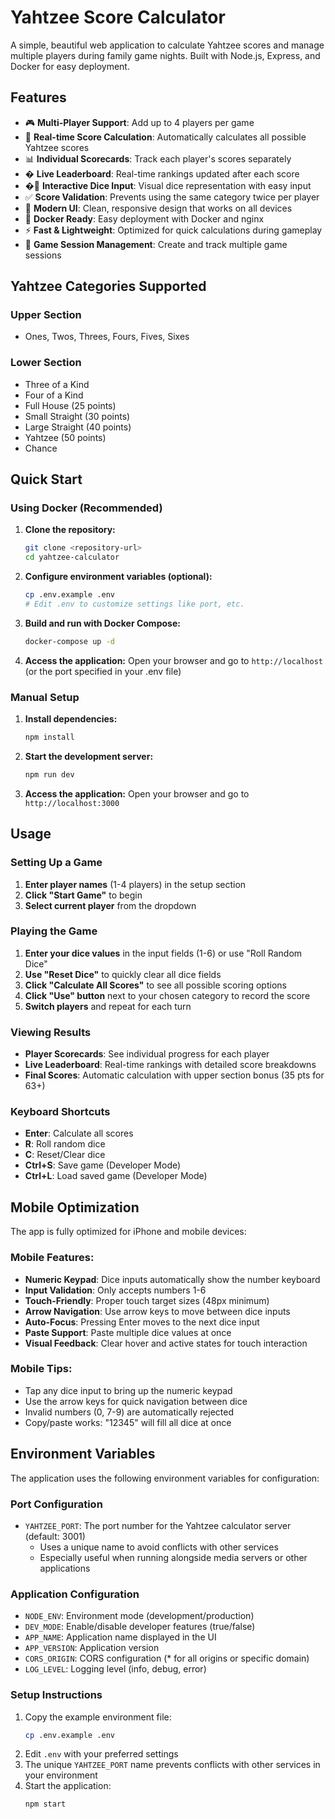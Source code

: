 # Yahtzee Score Calculator

A simple, beautiful web application to calculate Yahtzee scores and manage multiple players during family game nights. Built with Node.js, Express, and Docker for easy deployment.

## Features

- 🎮 **Multi-Player Support**: Add up to 4 players per game
- 🎲 **Real-time Score Calculation**: Automatically calculates all possible Yahtzee scores
- 📊 **Individual Scorecards**: Track each player's scores separately
- � **Live Leaderboard**: Real-time rankings updated after each score
- �🎯 **Interactive Dice Input**: Visual dice representation with easy input
- ✅ **Score Validation**: Prevents using the same category twice per player
- 🎨 **Modern UI**: Clean, responsive design that works on all devices
- 🚀 **Docker Ready**: Easy deployment with Docker and nginx
- ⚡ **Fast & Lightweight**: Optimized for quick calculations during gameplay
- 🔄 **Game Session Management**: Create and track multiple game sessions

## Yahtzee Categories Supported

### Upper Section
- Ones, Twos, Threes, Fours, Fives, Sixes

### Lower Section
- Three of a Kind
- Four of a Kind
- Full House (25 points)
- Small Straight (30 points)
- Large Straight (40 points)
- Yahtzee (50 points)
- Chance

## Quick Start

### Using Docker (Recommended)

1. **Clone the repository:**
   ```bash
   git clone <repository-url>
   cd yahtzee-calculator
   ```

2. **Configure environment variables (optional):**
   ```bash
   cp .env.example .env
   # Edit .env to customize settings like port, etc.
   ```

3. **Build and run with Docker Compose:**
   ```bash
   docker-compose up -d
   ```

4. **Access the application:**
   Open your browser and go to `http://localhost` (or the port specified in your .env file)

### Manual Setup

1. **Install dependencies:**
   ```bash
   npm install
   ```

2. **Start the development server:**
   ```bash
   npm run dev
   ```

3. **Access the application:**
   Open your browser and go to `http://localhost:3000`

## Usage

### Setting Up a Game
1. **Enter player names** (1-4 players) in the setup section
2. **Click "Start Game"** to begin
3. **Select current player** from the dropdown

### Playing the Game
1. **Enter your dice values** in the input fields (1-6) or use "Roll Random Dice"
2. **Use "Reset Dice"** to quickly clear all dice fields
3. **Click "Calculate All Scores"** to see all possible scoring options
4. **Click "Use" button** next to your chosen category to record the score
5. **Switch players** and repeat for each turn

### Viewing Results
- **Player Scorecards**: See individual progress for each player
- **Live Leaderboard**: Real-time rankings with detailed score breakdowns
- **Final Scores**: Automatic calculation with upper section bonus (35 pts for 63+)

### Keyboard Shortcuts

- **Enter**: Calculate all scores
- **R**: Roll random dice
- **C**: Reset/Clear dice
- **Ctrl+S**: Save game (Developer Mode)
- **Ctrl+L**: Load saved game (Developer Mode)

## Mobile Optimization

The app is fully optimized for iPhone and mobile devices:

### Mobile Features:
- **Numeric Keypad**: Dice inputs automatically show the number keyboard
- **Input Validation**: Only accepts numbers 1-6
- **Touch-Friendly**: Proper touch target sizes (48px minimum)
- **Arrow Navigation**: Use arrow keys to move between dice inputs
- **Auto-Focus**: Pressing Enter moves to the next dice input
- **Paste Support**: Paste multiple dice values at once
- **Visual Feedback**: Clear hover and active states for touch interaction

### Mobile Tips:
- Tap any dice input to bring up the numeric keypad
- Use the arrow keys for quick navigation between dice
- Invalid numbers (0, 7-9) are automatically rejected
- Copy/paste works: "12345" will fill all dice at once

## Environment Variables

The application uses the following environment variables for configuration:

### Port Configuration
- `YAHTZEE_PORT`: The port number for the Yahtzee calculator server (default: 3001)
  - Uses a unique name to avoid conflicts with other services
  - Especially useful when running alongside media servers or other applications

### Application Configuration
- `NODE_ENV`: Environment mode (development/production)
- `DEV_MODE`: Enable/disable developer features (true/false)
- `APP_NAME`: Application name displayed in the UI
- `APP_VERSION`: Application version
- `CORS_ORIGIN`: CORS configuration (* for all origins or specific domain)
- `LOG_LEVEL`: Logging level (info, debug, error)

### Setup Instructions
1. Copy the example environment file:
   ```bash
   cp .env.example .env
   ```
2. Edit `.env` with your preferred settings
3. The unique `YAHTZEE_PORT` name prevents conflicts with other services in your environment
4. Start the application:
   ```bash
   npm start
   ```
